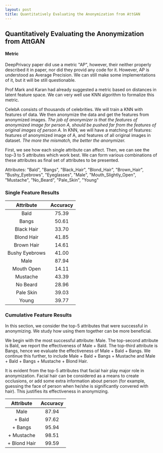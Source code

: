 ```yaml
---
layout: post
title: Quantitatively Evaluating the Anonymization from AttGAN
---
```


## Quantitatively Evaluating the Anonymization from AttGAN

#### Metric

DeepPrivacy paper did use a metric "AP", however, their neither properly described it in paper, nor did they provid any code for it. However, AP is understood as Average Precision. We can still make some implementations of it, but it will be still questionable. 

Prof Mark and Karan had already suggested a metric based on distances in latent feature space. We can very well use KNN algorithm to formalize this metric.

CelebA consists of thousands of celebrities. We will train a KNN with features of data. We then anonymize the data and get the features from anonymized images. *The job of anonymizer is that the features of anonymized image for person A, should be pushed far from the features of original images of person A.* In KNN, we will have a matching of features: features of anonymized image of A, and features of all original images in dataset. *The more the mismatch, the better the anonymizer.*

First, we see how each single attribute can affect. Then, we can see the top-3 to 5 attributes which work best. We can form various combinations of these attributes as final set of attributes to be presented. 

Attributes: "Bald",
        "Bangs",
        "Black_Hair",
        "Blond_Hair",
        "Brown_Hair",
        "Bushy_Eyebrows",
        "Eyeglasses",
        "Male",
        "Mouth_Slightly_Open",
        "Mustache",
        "No_Beard",
        "Pale_Skin",
        "Young"

### Single Feature Results

| Attribute | Accuracy |
|:---------:|:--------:|
| Bald      |  75.39   |
| Bangs     |  50.61   |
| Black Hair|  33.70   |
| Blond Hair|  41.85   |
| Brown Hair|  14.61   |
| Bushy Eyebrows| 41.00|
| Male      |  87.94   |
| Mouth Open|  14.11   |
| Mustache  |  43.39   |
| No Beard  |  28.96   |
| Pale Skin |  39.03   |
| Young     |  39.77   | 

### Cumulative Feature Results

In this section, we consider the top-5 attributes that were successful in anonymizing. We study how using them together can be more beneficial. 

We begin with the most successful attribute: Male. The top-second attribute is Bald, we report the effectiveness of Male + Bald. The top-third attribute is Bangs, hence we evaluate the effectiveness of Male + Bald + Bangs. We continue this further, to include Male + Bald + Bangs + Mustache and Male + Bald + Bangs + Mustache + Blond Hair. 

It is evident from the top-5 attributes that facial hair play major role in anonymization. Facial hair can be considered as a means to create occlusions, or add some extra information about person (for example, guessing the face of person when he/she is significantly convered with hair). This justifies its effectiveness in anonymizing. 


| Attribute | Accuracy |
|:---------:|:--------:|
| Male      |  87.94   |
| + Bald    |  97.62   |
| + Bangs   |  95.94   |
| + Mustache|  98.51   |
| + Blond Hair| 99.59  |